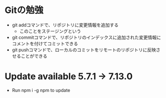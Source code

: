 # Gitの勉強
- git addコマンドで、リポジトリに変更情報を追加する
    - このことをステージングという
- git commitコマンドで、リポジトリのインデックスに追加された変更情報にコメントを付けてコミットできる
- git pushコマンドで、ローカルのコミットをリモートのリポジトリに反映させることができる

# Update available 5.7.1 → 7.13.0
- Run npm i -g npm to update
